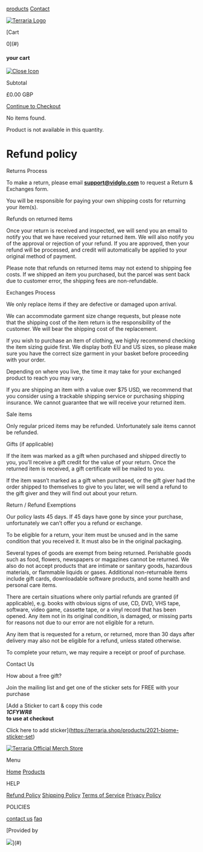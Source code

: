 [products](#Recommended) [Contact](https://terraria.shop/pages/contact)

[![Terraria Logo](//terraria.shop/cdn/shop/t/69/assets/newpromologo.png?v=98044556741494641381714045662)](https://terraria.shop/)

[Cart

0](#)

#### your cart

[![Close Icon](//terraria.shop/cdn/shop/t/69/assets/close-icon.svg?v=7804248413519935481714045662)](#)

Subtotal

£0.00 GBP

[Continue to Checkout](https://terraria.shop/checkout)

No items found.

Product is not available in this quantity.

Refund policy
=============

Returns Process

To make a return, please email **support@vidglo.com** to request a Return & Exchanges form.   
  
You will be responsible for paying your own shipping costs for returning your item(s). 

Refunds on returned items  
  
Once your return is received and inspected, we will send you an email to notify you that we have received your returned item. We will also notify you of the approval or rejection of your refund. If you are approved, then your refund will be processed, and credit will automatically be applied to your original method of payment.   
  
Please note that refunds on returned items may not extend to shipping fee costs. If we shipped an item you purchased, but the parcel was sent back due to customer error, the shipping fees are non-refundable. 

Exchanges Process

We only replace items if they are defective or damaged upon arrival. 

We can accommodate garment size change requests, but please note that the shipping cost of the item return is the responsibility of the customer. We will bear the shipping cost of the replacement.  
  
If you wish to purchase an item of clothing, we highly recommend checking the item sizing guide first. We display both EU and US sizes, so please make sure you have the correct size garment in your basket before proceeding with your order. 

Depending on where you live, the time it may take for your exchanged product to reach you may vary. 

If you are shipping an item with a value over $75 USD, we recommend that you consider using a trackable shipping service or purchasing shipping insurance. We cannot guarantee that we will receive your returned item. 

Sale items

Only regular priced items may be refunded. Unfortunately sale items cannot be refunded. 

Gifts (if applicable)  
  
If the item was marked as a gift when purchased and shipped directly to you, you’ll receive a gift credit for the value of your return. Once the returned item is received, a gift certificate will be mailed to you. 

If the item wasn’t marked as a gift when purchased, or the gift giver had the order shipped to themselves to give to you later, we will send a refund to the gift giver and they will find out about your return. 

Return / Refund Exemptions 

Our policy lasts 45 days. If 45 days have gone by since your purchase, unfortunately we can’t offer you a refund or exchange.

To be eligible for a return, your item must be unused and in the same condition that you received it. It must also be in the original packaging. 

Several types of goods are exempt from being returned. Perishable goods such as food, flowers, newspapers or magazines cannot be returned. We also do not accept products that are intimate or sanitary goods, hazardous materials, or flammable liquids or gases. Additional non-returnable items include gift cards, downloadable software products, and some health and personal care items. 

There are certain situations where only partial refunds are granted (if applicable), e.g. books with obvious signs of use, CD, DVD, VHS tape, software, video game, cassette tape, or a vinyl record that has been opened. Any item not in its original condition, is damaged, or missing parts for reasons not due to our error are not eligible for a return.  
  
Any item that is requested for a return, or returned, more than 30 days after delivery may also not be eligible for a refund, unless stated otherwise.   
  
To complete your return, we may require a receipt or proof of purchase. 

Contact Us

How about a free gift?

Join the mailing list and get one of the sticker sets for FREE with your purchase

[Add a Sticker to cart & copy this code  
**_1CFYWR8_  
to use at checkout**

Click here to add sticker](https://terraria.shop/products/2021-biome-sticker-set)

[![Terraria Official Merch Store](//terraria.shop/cdn/shop/t/69/assets/hero-logo_2hero-logo.webp?v=94442218130159122111714045662)](https://terraria.shop/)

Menu

[Home](https://terraria.shop/) [Products](https://terraria.shop/pages/products)

HELP

[Refund Policy](https://terraria.shop/policies/refund-policy) [Shipping Policy](https://terraria.shop/policies/shipping-policy) [Terms of Service](https://terraria.shop/policies/terms-of-service) [Privacy Policy](https://terraria.shop/policies/privacy-policy)

POLICIES

[contact us](https://terraria.shop/pages/contact) [faq](https://terraria.shop/pages/contact)

[Provided by

![](https://uploads-ssl.webflow.com/62826c9602feeac6947216f5/6332b7ed98f5bb2273de6d7c_Asset%201.svg)](#)